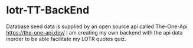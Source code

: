# lotr-TT-BackEnd
Database seed data is supplied by an open source api called The-One-Api https://the-one-api.dev/
I am creating my own backend with the api data inorder to be able facilitate my LOTR quotes quiz. 